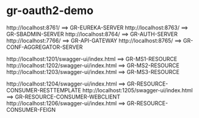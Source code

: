 # gr-oauth2-demo

http://localhost:8761/							==> GR-EUREKA-SERVER
http://localhost:8763/							==> GR-SBADMIN-SERVER
http://localhost:8764/							==> GR-AUTH-SERVER
http://localhost:7766/							==> GR-API-GATEWAY
http://localhost:8765/							==> GR-CONF-AGGREGATOR-SERVER

http://localhost:1201/swagger-ui/index.html		==> GR-MS1-RESOURCE
http://localhost:1202/swagger-ui/index.html		==> GR-MS2-RESOURCE
http://localhost:1203/swagger-ui/index.html		==> GR-MS3-RESOURCE

http://localhost:1204/swagger-ui/index.html		==> GR-RESOURCE-CONSUMER-RESTTEMPLATE
http://localhost:1205/swagger-ui/index.html		==> GR-RESOURCE-CONSUMER-WEBCLIENT
http://localhost:1206/swagger-ui/index.html		==> GR-RESOURCE-CONSUMER-FEIGN